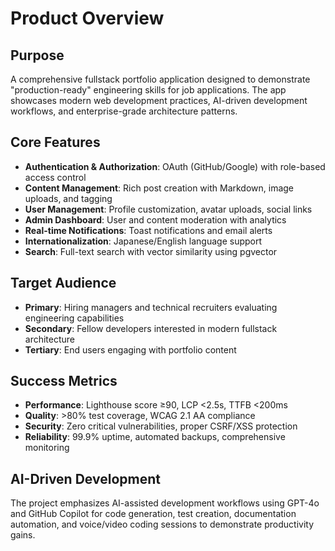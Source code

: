 # Product Overview

## Purpose

A comprehensive fullstack portfolio application designed to demonstrate "production-ready" engineering skills for job applications. The app showcases modern web development practices, AI-driven development workflows, and enterprise-grade architecture patterns.

## Core Features

- **Authentication & Authorization**: OAuth (GitHub/Google) with role-based access control
- **Content Management**: Rich post creation with Markdown, image uploads, and tagging
- **User Management**: Profile customization, avatar uploads, social links
- **Admin Dashboard**: User and content moderation with analytics
- **Real-time Notifications**: Toast notifications and email alerts
- **Internationalization**: Japanese/English language support
- **Search**: Full-text search with vector similarity using pgvector

## Target Audience

- **Primary**: Hiring managers and technical recruiters evaluating engineering capabilities
- **Secondary**: Fellow developers interested in modern fullstack architecture
- **Tertiary**: End users engaging with portfolio content

## Success Metrics

- **Performance**: Lighthouse score ≥90, LCP <2.5s, TTFB <200ms
- **Quality**: >80% test coverage, WCAG 2.1 AA compliance
- **Security**: Zero critical vulnerabilities, proper CSRF/XSS protection
- **Reliability**: 99.9% uptime, automated backups, comprehensive monitoring

## AI-Driven Development

The project emphasizes AI-assisted development workflows using GPT-4o and GitHub Copilot for code generation, test creation, documentation automation, and voice/video coding sessions to demonstrate productivity gains.
